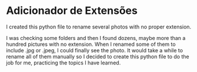 # Adicionador de Extensões
I created this python file to rename several photos with no proper extension.

I was checking some folders and then I found dozens, maybe more than a hundred pictures with no extension. When I renamed some of them to include .jpg or .jpeg, I could finally see the photo. It would take a while to rename all of them manually so I decided to create this python file to do the job for me, practicing the topics I have learned.
